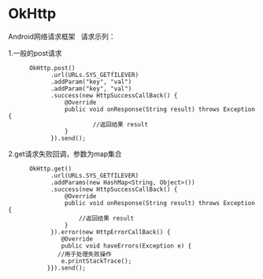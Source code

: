 # OkHttp
Android网络请求框架
 
请求示列：
 
 
1.一般的post请求

          OkHttp.post()
                .url(URLs.SYS_GETfILEVER)
                .addParam("key", "val")
                .addParam("key", "val")
                .success(new HttpSuccessCallBack() {
                    @Override
                    public void onResponse(String result) throws Exception {
                            //返回结果 result
                    }
                }).send();
                
                
2.get请求失败回调，参数为map集合

          OkHttp.get()
                .url(URLs.SYS_GETfILEVER)
                .addParams(new HashMap<String, Object>())
                .success(new HttpSuccessCallBack() {
                    @Override
                    public void onResponse(String result) throws Exception {
                        //返回结果 result
                    }
                }).error(new HttpErrorCallBack() {
                   @Override
                   public void haveErrors(Exception e) {
                  //用于处理失败操作
                   e.printStackTrace();
               }}).send();
